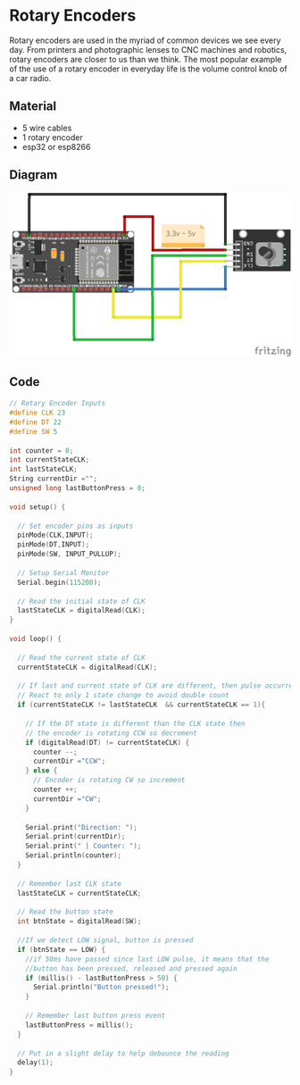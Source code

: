 # Rotary Encoders

Rotary encoders are used in the myriad of common devices we see every day. From printers and photographic lenses to CNC machines and robotics, rotary encoders are closer to us than we think. The most popular example of the use of a rotary encoder in everyday life is the volume control knob of a car radio.

## Material

- 5 wire cables
- 1 rotary encoder
- esp32 or esp8266

## Diagram

![Diagram](figs/RotaryEncodersDiagram.png)

## Code

```C++
// Rotary Encoder Inputs
#define CLK 23
#define DT 22
#define SW 5

int counter = 0;
int currentStateCLK;
int lastStateCLK;
String currentDir ="";
unsigned long lastButtonPress = 0;

void setup() {
  
  // Set encoder pins as inputs
  pinMode(CLK,INPUT);
  pinMode(DT,INPUT);
  pinMode(SW, INPUT_PULLUP);

  // Setup Serial Monitor
  Serial.begin(115200);

  // Read the initial state of CLK
  lastStateCLK = digitalRead(CLK);
}

void loop() {
  
  // Read the current state of CLK
  currentStateCLK = digitalRead(CLK);

  // If last and current state of CLK are different, then pulse occurred
  // React to only 1 state change to avoid double count
  if (currentStateCLK != lastStateCLK  && currentStateCLK == 1){

    // If the DT state is different than the CLK state then
    // the encoder is rotating CCW so decrement
    if (digitalRead(DT) != currentStateCLK) {
      counter --;
      currentDir ="CCW";
    } else {
      // Encoder is rotating CW so increment
      counter ++;
      currentDir ="CW";
    }

    Serial.print("Direction: ");
    Serial.print(currentDir);
    Serial.print(" | Counter: ");
    Serial.println(counter);
  }

  // Remember last CLK state
  lastStateCLK = currentStateCLK;

  // Read the button state
  int btnState = digitalRead(SW);

  //If we detect LOW signal, button is pressed
  if (btnState == LOW) {
    //if 50ms have passed since last LOW pulse, it means that the
    //button has been pressed, released and pressed again
    if (millis() - lastButtonPress > 50) {
      Serial.println("Button pressed!");
    }

    // Remember last button press event
    lastButtonPress = millis();
  }

  // Put in a slight delay to help debounce the reading
  delay(1);
}

```

